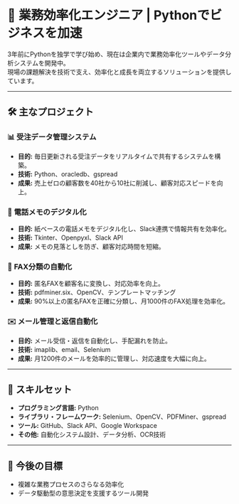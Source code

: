 # 🚀 **業務効率化エンジニア | Pythonでビジネスを加速**
3年前にPythonを独学で学び始め、現在は企業内で業務効率化ツールやデータ分析システムを開発中。  
現場の課題解決を技術で支え、効率化と成長を両立するソリューションを提供しています。

---

## 🛠 **主なプロジェクト**
### 📊 **受注データ管理システム**
- **目的:** 毎日更新される受注データをリアルタイムで共有するシステムを構築。  
- **技術:** Python、oracledb、gspread  
- **成果:** 売上ゼロの顧客数を40社から10社に削減し、顧客対応スピードを向上。

### 📝 **電話メモのデジタル化**
- **目的:** 紙ベースの電話メモをデジタル化し、Slack連携で情報共有を効率化。  
- **技術:** Tkinter、Openpyxl、Slack API  
- **成果:** メモの見落としを防ぎ、顧客対応時間を短縮。

### 📠 **FAX分類の自動化**
- **目的:** 匿名FAXを顧客名に変換し、対応効率を向上。  
- **技術:** pdfminer.six、OpenCV、テンプレートマッチング  
- **成果:** 90%以上の匿名FAXを正確に分類し、月1000件のFAX処理を効率化。

### ✉️ **メール管理と返信自動化**
- **目的:** メール受信・返信を自動化し、手配漏れを防止。  
- **技術:** imaplib、email、Selenium  
- **成果:** 月1200件のメールを効率的に管理し、対応速度を大幅に向上。

---

## 🔧 **スキルセット**
- **プログラミング言語:** Python 
- **ライブラリ・フレームワーク:** Selenium、OpenCV、PDFMiner、gspread  
- **ツール:** GitHub、Slack API、Google Workspace  
- **その他:** 自動化システム設計、データ分析、OCR技術  

---

## 🌱 **今後の目標**
- 複雑な業務プロセスのさらなる効率化  
- データ駆動型の意思決定を支援するツール開発  
